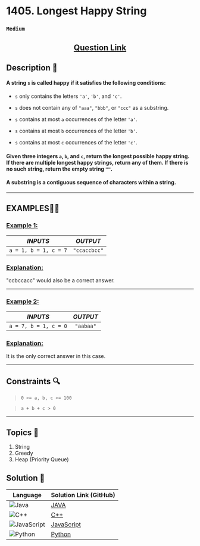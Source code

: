 # 1405. Longest Happy String

### `Medium`


<h2 align="center">
<a href="https://leetcode.com/problems/longest-happy-string/description/?envType=daily-question&envId=2024-10-16"><strong>Question Link</strong></a>
</h2>


## Description 📑

#### A string `s` is called happy if it satisfies the following conditions:

- `s` only contains the letters `'a'`, `'b'`, and 
`'c'`.

- `s` does not contain any of `"aaa"`, `"bbb"`, or 
`"ccc"` as a substring.

- `s` contains at most `a` occurrences of the 
letter `'a'`.

- `s` contains at most `b` occurrences of the 
letter `'b'`.

- `s` contains at most `c` occurrences of the 
letter `'c'`.

#### Given three integers `a`, `b`, and `c`, return the longest possible happy string. If there are multiple longest happy strings, return any of them. If there is no such string, return the empty string `""`.

#### A substring is a contiguous sequence of characters within a string.

---

## **EXAMPLES**💫✨ </br>

<h3>

<ins>**Example 1**:</ins> </br>


| _INPUTS_ | _OUTPUT_ |
| :-----------: | :-----------: |
| `a = 1, b = 1, c = 7` | `"ccaccbcc"` |

</h3>

<h3>
<ins>Explanation:</ins>
</h3>

"ccbccacc" would also be a correct answer.
____
<h3>

<ins>**Example 2**:</ins> </br>

| _INPUTS_ | _OUTPUT_ |
| :-----------: | :-----------: |
| `a = 7, b = 1, c = 0` | `"aabaa"` |

</h3>

<h3>
<ins>Explanation:</ins>
</h3>

It is the only correct answer in this case.


___

## Constraints 🔍

> `0 <= a, b, c <= 100`</br>

> `a + b + c > 0` 

___

## Topics 📝

1. String
2. Greedy
3. Heap (Priority Queue)


## Solution 📃

|  Language   |  Solution Link (GitHub) |
| ------------- | ------------- |
|  ![Java](https://img.shields.io/badge/java-%23ED8B00.svg?style=flat&logo=openjdk&logoColor=white)  | [JAVA](https://github.com/Purnima47/Leetcode-Solutions/blob/main/%F0%9F%9F%A1%20Medium/1405%20-%20Longest%20Happy%20String/_1405LongestHappyString.java) |
|  ![C++](https://img.shields.io/badge/c++-%2300599C.svg?style=plastic&logo=c%2B%2B&logoColor=white)  | [C++](https://github.com/Purnima47/Leetcode-Solutions/blob/main/%F0%9F%9F%A1%20Medium/1405%20-%20Longest%20Happy%20String/_1405LongestHappyString.cpp)  |
|  ![JavaScript](https://img.shields.io/badge/javascript-%23323330.svg?style=flat&logo=javascript&logoColor=%23F7DF1E)  | [JavaScript](https://github.com/Purnima47/Leetcode-Solutions/blob/main/%F0%9F%9F%A1%20Medium/1405%20-%20Longest%20Happy%20String/_1405LongestHappyString.js) |
|![Python](https://img.shields.io/badge/python-3670A0?style=plastic&logo=python&logoColor=ffdd54)| [Python](https://github.com/Purnima47/Leetcode-Solutions/blob/main/%F0%9F%9F%A1%20Medium/1405%20-%20Longest%20Happy%20String/_1405LongestHappyString.py) |

